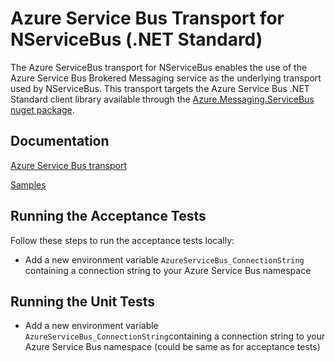 # Azure Service Bus Transport for NServiceBus (.NET Standard)

The Azure ServiceBus transport for NServiceBus enables the use of the Azure Service Bus Brokered Messaging service as the underlying transport used by NServiceBus. 
This transport targets the Azure Service Bus .NET Standard client library available through the [Azure.Messaging.ServiceBus nuget package](https://www.nuget.org/packages/Azure.Messaging.ServiceBus/).

## Documentation

[Azure Service Bus transport](https://docs.particular.net/transports/azure-service-bus/)

[Samples](https://docs.particular.net/transports/azure-service-bus/#related-samples)

## Running the Acceptance Tests

Follow these steps to run the acceptance tests locally:
* Add a new environment variable `AzureServiceBus_ConnectionString` containing a connection string to your Azure Service Bus namespace

## Running the Unit Tests

* Add a new environment variable `AzureServiceBus_ConnectionString`containing a connection string to your Azure Service Bus namespace (could be same as for acceptance tests)
